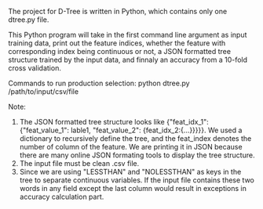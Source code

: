 The project for D-Tree is written in Python, which contains only one dtree.py file.

This Python program will take in the first command line argument as input training data, print out the feature indices, whether the feature with corresponding index being continuous or not, a JSON formatted tree structure trained by the input data, and finnaly an accuracy from a 10-fold cross validation.

Commands to run production selection:
python dtree.py /path/to/input/csv/file

Note:
1. The JSON formatted tree structure looks like {"feat_idx_1": {"feat_value_1": lable1, "feat_value_2": {feat_idx_2:{...}}}}}. We used a dictionary to recursively define the tree, and the feat_index denotes the number of column of the feature. We are printing it in JSON because there are many online JSON formating tools to display the tree structure. 
2. The input file must be clean .csv file.
3. Since we are using "LESSTHAN" and "NOLESSTHAN" as keys in the tree to separate continuous variables. If the input file contains these two words in any field except the last column would result in exceptions in accuracy calculation part.
